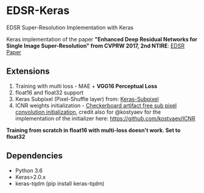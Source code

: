 # EDSR-Keras
EDSR Super-Resolution Implementation with Keras

Keras implementation of the paper **"Enhanced Deep Residual Networks for Single Image Super-Resolution" from CVPRW 2017, 2nd NTIRE**: [EDSR Paper](https://arxiv.org/abs/1707.02921)

## Extensions
1. Training with multi loss - MAE + **VGG16 Perceptual Loss** 
2. float16 and float32 support
3. Keras Subpixel (Pixel-Shuffle layer) from: [Keras-Subpixel](https://github.com/tetrachrome/subpixel/blob/master/keras_subpixel.py)
4. ICNR weights initialization - [Checkerboard artifact free sub pixel convolution initialization](https://arxiv.org/pdf/1707.02937.pdf), credit also for @kostyaev for the implementation of the initializer here: https://github.com/kostyaev/ICNR


**Training from scratch in float16 with multi-loss doesn't work. Set to float32**

## Dependencies
* Python 3.6
* Keras>2.0.x
* keras-tqdm (pip install keras-tqdm)
